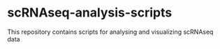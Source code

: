 # scRNAseq-analysis-scripts
This repository contains scripts for analysing and visualizing scRNAseq data 
